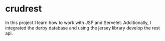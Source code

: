 # crudrest
In this project I learn how to work with JSP and Servelet. Additionally, I integrated the derby database and using the jersey library develop the rest api. 
